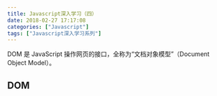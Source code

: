 ```yaml
---
title: Javascript深入学习（四）
date: 2018-02-27 17:17:08
categories: ["Javascript"]
tags: ["Javascript深入学习系列"]
---
```


DOM 是 JavaScript 操作网页的接口，全称为“文档对象模型”（Document Object Model）。

<!-- more -->

## DOM